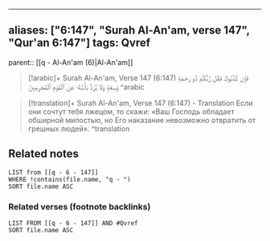 
---
aliases: ["6:147", "Surah Al-An'am, verse 147", "Qur'an 6:147"]
tags: Qvref
---

parent:: [[q - Al-An'am (6)|Al-An'am]]

> [!arabic]+ Surah Al-An'am, Verse 147 (6:147)
> <span class="quran-arabic">فَإِن كَذَّبُوكَ فَقُل رَّبُّكُمْ ذُو رَحْمَةٍ وَٰسِعَةٍ وَلَا يُرَدُّ بَأْسُهُۥ عَنِ ٱلْقَوْمِ ٱلْمُجْرِمِينَ</span>
^arabic

> [!translation]+ Surah Al-An'am, Verse 147 (6:147) - Translation
> Если они сочтут тебя лжецом, то скажи: «Ваш Господь обладает обширной милостью, но Его наказание невозможно отвратить от грешных людей».
^translation



## Related notes
```dataview
LIST from [[q - 6 - 147]]
WHERE !contains(file.name, "q - ")
SORT file.name ASC
```

### Related verses (footnote backlinks)
```dataview
LIST FROM [[q - 6 - 147]] AND #Qvref
SORT file.name ASC
```

